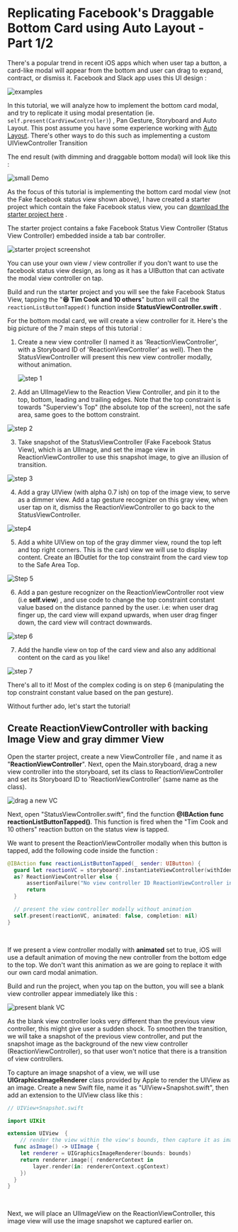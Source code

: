 # Replicating Facebook's Draggable Bottom Card using Auto Layout - Part 1/2

There's a popular trend in recent iOS apps which when user tap a button, a card-like modal will appear from the bottom and user can drag to expand, contract, or dismiss it. Facebook and Slack app uses this UI design :

![examples](https://iosimage.s3.amazonaws.com/2019/62-bottom-card/examples.png)



In this tutorial, we will analyze how to implement the bottom card modal, and try to replicate it using modal presentation (ie. `self.present(CardViewController)`) , Pan Gesture, Storyboard and Auto Layout. This post assume you have some experience working with [Auto Layout](https://autolayout.fluffy.es?ref=bottomcard). There's other ways to do this such as implementing a custom UIViewController Transition



The end result (with dimming and draggable bottom modal) will look like this : 

![small Demo](https://iosimage.s3.amazonaws.com/2019/62-bottom-card/smallDemo.gif)





As the focus of this tutorial is implementing the bottom card modal view (not the Fake facebook status view shown above), I have created a starter project which contain the fake Facebook status view, you can [download the starter project here](https://fluffypublic.s3.amazonaws.com/starter_pack/bottomCard-starter.zip) .



The starter project contains a fake Facebook Status View Controller (Status View Controller) embedded inside a tab bar controller.

![starter project screenshot](https://iosimage.s3.amazonaws.com/2019/62-bottom-card/starterScreenshot.png)



You can use your own view / view controller if you don't want to use the facebook status view design, as long as it has a UIButton that can activate the modal view controller on tap.



Build and run the starter project and you will see the fake Facebook Status View, tapping the "**😆 Tim Cook and 10 others**" button will call the `reactionListButtonTapped()` function inside **StatusViewController.swift** .



For the bottom modal card, we will create a view controller for it. Here's the big picture of the 7 main steps of this tutorial :



1. Create a new view controller (I named it as 'ReactionViewController', with a Storyboard ID of 'ReactionViewController' as well). Then the StatusViewController will present this new view controller modally, without animation.

   ![step 1](https://iosimage.s3.amazonaws.com/2019/62-bottom-card/step1.png)



2. Add an UIImageView to the Reaction View Controller, and pin it to the top, bottom, leading and trailing edges. Note that the top constraint is towards "Superview's Top" (the absolute top of the screen), not the safe area, same goes to the bottom constraint.



![step 2](https://iosimage.s3.amazonaws.com/2019/62-bottom-card/step2.png)



3. Take snapshot of the StatusViewController (Fake Facebook Status View), which is an UIImage, and set the image view in ReactionViewController to use this snapshot image, to give an illusion of transition.

![step 3](https://iosimage.s3.amazonaws.com/2019/62-bottom-card/step3.png)



4. Add a gray UIView (with alpha 0.7 ish) on top of the image view, to serve as a dimmer view. Add a tap gesture recognizer on this gray view, when user tap on it, dismiss the ReactionViewController to go back to the StatusViewController.

![step4](https://iosimage.s3.amazonaws.com/2019/62-bottom-card/step4.png)



5. Add a white UIView on top of the gray dimmer view, round the top left and top right corners. This is the card view we will use to display content. Create an IBOutlet for the top constraint from the card view top to the Safe Area Top.

![Step 5](https://iosimage.s3.amazonaws.com/2019/62-bottom-card/step5.png)



6. Add a pan gesture recognizer on the ReactionViewController root view (i.e **self.view**) , and use code to change the top constraint constant value based on the distance panned by the user. i.e: when user drag finger up, the card view will expand upwards, when user drag finger down, the card view will contract downwards. 

![step 6](https://iosimage.s3.amazonaws.com/2019/62-bottom-card/step6.png)



7. Add the handle view on top of the card view and also any additional content on the card as you like!

![step 7](https://iosimage.s3.amazonaws.com/2019/62-bottom-card/step7.png)



There's all to it! Most of the complex coding is on step 6 (manipulating the top constraint constant value based on the pan gesture).



Without further ado, let's start the tutorial!



## Create ReactionViewController with backing Image View and gray dimmer View

Open the starter project, create a new ViewController file , and name it as "**ReactionViewController**". Next, open the Main.storyboard, drag a new view controller into the storyboard, set its class to ReactionViewController and set its Storyboard ID to 'ReactionViewController' (same name as the class).



![drag a new VC](https://iosimage.s3.amazonaws.com/2019/62-bottom-card/dragNewVC.png)



Next, open "StatusViewController.swift", find the function **@IBAction func reactionListButtonTapped()**. This function is fired when the "Tim Cook and 10 others" reaction button on the status view is tapped.



We want to present the ReactionViewController modally when this button is tapped, add the following code inside the function : 

```swift
@IBAction func reactionListButtonTapped(_ sender: UIButton) {
  guard let reactionVC = storyboard?.instantiateViewController(withIdentifier: "ReactionViewController") 
  as? ReactionViewController else {
      assertionFailure("No view controller ID ReactionViewController in storyboard")
      return
  }

  // present the view controller modally without animation
  self.present(reactionVC, animated: false, completion: nil)
}
```

<br>

If we present a view controller modally with **animated** set to true, iOS will use a default animation of moving the new controller from the bottom edge to the top. We don't want this animation as we are going to replace it with our own card modal animation.



Build and run the project, when you tap on the button, you will see a blank view controller appear immediately like this : 

![present blank VC](https://iosimage.s3.amazonaws.com/2019/62-bottom-card/presentBlankVC.gif)



As the blank view controller looks very different than the previous view controller, this might give user a sudden shock. To smoothen the transition, we will take a snapshot of the previous view controller, and put the snapshot image as the background of the new view controller (ReactionViewController), so that user won't notice that there is a transition of view controllers.



To capture an image snapshot of a view, we will use **UIGraphicsImageRenderer** class provided by Apple to render the UIView as an image. Create a new Swift file, name it as "UIView+Snapshot.swift", then add an extension to the UIView class like this :

```swift
// UIView+Snapshot.swift

import UIKit

extension UIView  {
    // render the view within the view's bounds, then capture it as image
  func asImage() -> UIImage {
    let renderer = UIGraphicsImageRenderer(bounds: bounds)
    return renderer.image({ rendererContext in
        layer.render(in: rendererContext.cgContext)
    })
  }
}
```

<br>



Next, we will place an UIImageView on the ReactionViewController, this image view will use the image snapshot we captured earlier on.







